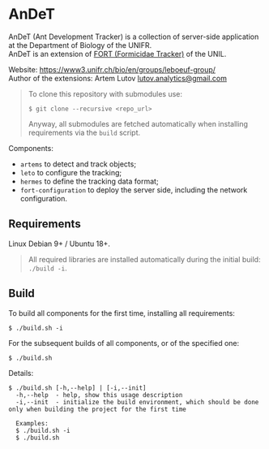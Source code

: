# AnDeT
AnDeT (Ant Development Tracker) is a collection of server-side application at the Department of Biology of the UNIFR.  
AnDeT is an extension of [FORT (Formicidae Tracker)](https://github.com/formicidae-tracker) of the UNIL.

Website: https://www3.unifr.ch/bio/en/groups/leboeuf-group/  
Author of the extensions: Artem Lutov <lutov.analytics@gmail.com>

> To clone this repository with submodules use:
> ```
> $ git clone --recursive <repo_url>
> ```
> Anyway, all submodules are fetched automatically when installing requirements via the `build` script.

Components:
- `artems` to detect and track objects;
- `leto` to configure the tracking;
- `hermes` to define the tracking data format;
- `fort-configuration` to deploy the server side, including the network configuration.
<!--
- `olympus` web UI to control climate and preview the live tracking video;
-->

## Requirements
Linux Debian 9+ / Ubuntu 18+.
> All required libraries are installed automatically during the initial build: `./build -i`.

## Build
To build all components for the first time, installing all requirements:
```
$ ./build.sh -i
```

For the subsequent builds of all components, or of the specified one:
```
$ ./build.sh
```

Details:
```
$ ./build.sh [-h,--help] | [-i,--init]
  -h,--help  - help, show this usage description
  -i,--init  - initialize the build environment, which should be done only when building the project for the first time

  Examples:
  $ ./build.sh -i
  $ ./build.sh
```
